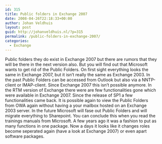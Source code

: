 ```yaml
---
id: 315
title: Public folders in Exchange 2007
date: 2008-04-26T22:18:33+00:00
author: Johan Veldhuis
layout: post
guid: http://johanveldhuis.nl/?p=315
permalink: /public-folders-in-exchange-2007/
categories:
  - Exchange
---
```

Public folders they do exist in Exchange 2007 but there are rumors that they will be there in the next version also. But you will find out that Microsoft wants to get rid of the Public Folders. On first sight everything looks the same in Exchange 2007, but it isn&#8217;t really the same as Exchange 2003. In the past Public Folders can be accessed from Outlook but also via a NNTP-client or IMAP-client. Since Exchange 2007 this isn&#8217;t possible anymore. In the RTM version of Exchange there were are few functionalities gone which were available in Exchange 2007. Since the release of SP1 a few functionalities came back. It is possible again to view the Public Folders from OWA again without having a your mailbox hosted on an Exchange 2003 server. In the future Microsoft will fase out Public Folders and will migrate everything to Sharepoint. You can conclude this when you read the trainings manuals from Microsoft. A few years ago it was a fashion to put as many functions in one package. Now a days it looks like it changes roles become seperated again (have a look at Exchange 2007) or even apart software packages.